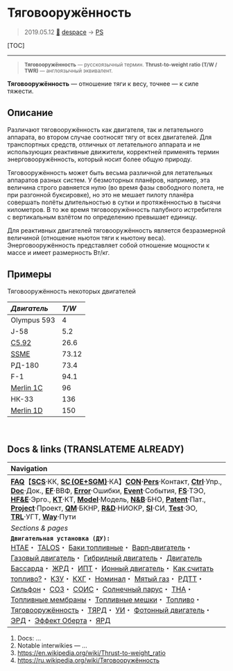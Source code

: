 # Тяговооружённость
> 2019.05.12 [🚀](../index/index.md) [despace](index.md) → [PS](ps.md)

[TOC]

---

> <small>**Тяговооружённость** — русскоязычный термин. **Thrust-to-weight ratio (T/W / TWR)** — англоязычный эквивалент.</small>

**Тяговооружённость** — отношение тяги к весу, точнее — к силе тяжести.



## Описание
Различают тяговооружённость как двигателя, так и летательного аппарата, во втором случае соотносят тягу от всех двигателей. Для транспортных средств, отличных от летательного аппарата и не использующих реактивные движители, корректней применять термин энерговооружённость, который носит более общую природу.

Тяговооружённость может быть весьма различной для летательных аппаратов разных систем. У безмоторных планёров, например, эта величина строго равняется нулю (во время фазы свободного полета, не при разгонной буксировке), но это не мешает пилоту планёра совершать полёты длительностью в сутки и протяжённостью в тысячи километров. В то же время тяговооружённость палубного истребителя с вертикальным взлётом по определению превышает единицу.

Для реактивных двигателей тяговооружённость является безразмерной величиной (отношение ньютон тяги к ньютону веса). Энерговооружённость представляет собой отношение мощности к массе и имеет размерность Вт/кг.



## Примеры
Тяговооружённость некоторых двигателей

|*Двигатель*|*T/W*|
|:--|:--|
|Olympus 593|4|
|J-58|5.2|
|[С5.92](s5_92.md)|26.6|
|[SSME](rs_25.md)|73.12|
|РД-180|73.4|
|F-1|94.1|
|[Merlin 1C](merlin.md)|96|
|НК-33|136|
|[Merlin 1D](merlin.md)|150|



<p style="page-break-after:always"> </p>

## Docs & links (TRANSLATEME ALREADY)
|Navigation|
|:--|
|**[FAQ](faq.md)**【**[SCS](scs.md)**·КК, **[SC (OE+SGM)](sc.md)**·КА】**[CON](contact.md)·[Pers](person.md)**·Контакт, **[Ctrl](control.md)**·Упр., **[Doc](doc.md)**·Док., **[EF](ef.md)**·ВВФ, **[Error](error.md)**·Ошибки, **[Event](event.md)**·События, **[FS](fs.md)**·ТЭО, **[HF&E](hfe.md)**·Эрго., **[KT](kt.md)**·КТ, **[Model](model.md)**·Модель, **[N&B](nnb.md)**·БНО, **[Patent](патент.md)**·Пат., **[Project](project.md)**·Проект, **[QM](qm.md)**·БКНР, **[R&D](rnd.md)**·НИОКР, **[SI](si.md)**·СИ, **[Test](test.md)**·ЭО, **[TRL](trl.md)**·УГТ, **[Way](way.md)**·Пути|
|*Sections & pages*|
|**`Двигательная установка (ДУ):`**<br> [HTAE](htae.md)・ [TALOS](talos.md)・ [Баки топливные](fuel_tank.md)・ [Варп‑двигатель](warp_drive.md)・ [Газовый двигатель](cgt.md)・ [Гибридный двигатель](гбрд.md)・ [Двигатель Бассарда](bussard_ramjet.md)・ [ЖРД](lpr.md)・ [ИПТ](ing.md)・ [Ионный двигатель](иод.md)・ [Как считать топливо?](si.md)・ [КЗУ](cinu.md)・ [КХГ](cgs.md)・ [Номинал](nominal.md)・ [Мятый газ](exhsteam.md)・ [РДТТ](spr.md)・ [Сильфон](сильфон.md)・ [СОЗ](соз.md)・ [СОИС](соис.md)・ [Солнечный парус](солнечный_парус.md)・ [ТНА](turbopump.md)・ [Топливные мембраны](топливные_мембраны.md)・ [Топливные мешки](топливные_мешки.md)・ [Топливо](fuel.md)・ [Тяговооружённость](ttwr.md)・ [ТЯРД](тярд.md)・ [УИ](isp.md)・ [Фотонный двигатель](фотонный_двигатель.md)・ [ЭРД](epsp.md)・ [Эффект Оберта](oberth_eff.md)・ [ЯРД](ntr.md)|

   1. Docs: …
   1. Notable interwikies — …
   1. <https://en.wikipedia.org/wiki/Thrust-to-weight_ratio>
   1. <https://ru.wikipedia.org/wiki/Тяговооружённость>
